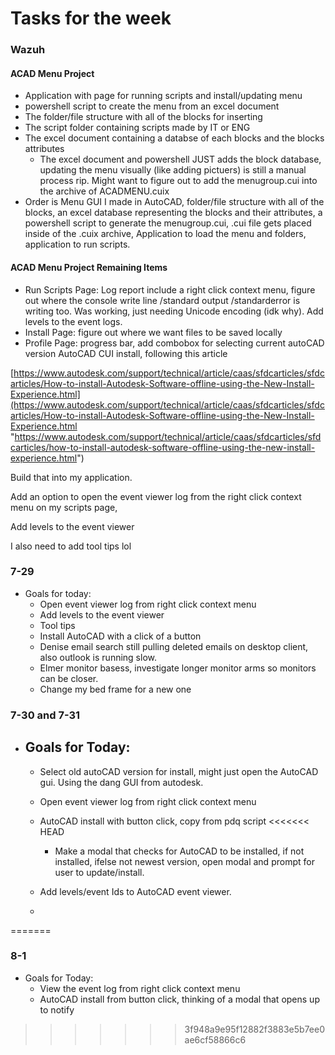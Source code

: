          
# Tasks for the week

### Wazuh

#### ACAD Menu Project
- Application with page for running scripts and install/updating menu
- powershell script to create the menu from an excel document
- The folder/file structure with all of the blocks for inserting
- The script folder containing scripts made by IT or ENG
- The excel document containing a databse of each blocks and the blocks attributes
	- The excel document and powershell JUST adds the block database, updating the menu visually (like adding pictuers) is still a manual process rip. Might want to figure out to add the menugroup.cui into the archive of ACADMENU.cuix
- Order is Menu GUI I made in AutoCAD, folder/file structure with all of the blocks, an excel database representing the blocks and their attributes, a powershell script to generate the menugroup.cui, .cui file gets placed inside of the .cuix archive, Application to load the menu and folders, application to run scripts.

#### ACAD Menu Project Remaining Items
- Run Scripts Page:  Log report include a right click context menu, figure out where the console write line /standard output /standarderror is writing too. Was working, just needing Unicode encoding (idk why). Add levels to the event logs. 
- Install Page: figure out where we want files to be saved locally
- Profile Page:  progress bar, add combobox for selecting current autoCAD version
AutoCAD CUI install, following this article

[https://www.autodesk.com/support/technical/article/caas/sfdcarticles/sfdcarticles/How-to-install-Autodesk-Software-offline-using-the-New-Install-Experience.html](https://www.autodesk.com/support/technical/article/caas/sfdcarticles/sfdcarticles/How-to-install-Autodesk-Software-offline-using-the-New-Install-Experience.html "https://www.autodesk.com/support/technical/article/caas/sfdcarticles/sfdcarticles/how-to-install-autodesk-software-offline-using-the-new-install-experience.html")

Build that into my application. 

Add an option to open the event viewer log from the right click context menu on my scripts page, 

Add levels to the event viewer

I also need to add tool tips lol

### 7-29

- Goals for today:
	- Open event viewer log from right click context menu
	- Add levels to the event viewer
	- Tool tips
	- Install AutoCAD with a click of a button
	- Denise email search still pulling deleted emails on desktop client, also outlook is running slow. 
	- Elmer monitor basess, investigate longer monitor arms so monitors can be closer.
	- Change my bed frame for a new one

### 7-30 and 7-31
- Goals for Today:
	- 
	- Select old autoCAD version for install, might just open the AutoCAD gui. Using the dang GUI from autodesk.
	- Open event viewer log from right click context menu
	- AutoCAD install with button click, copy from pdq script
<<<<<<< HEAD
		- Make a modal that checks for AutoCAD to be installed, if not installed, ifelse not newest version, open modal and prompt for user to update/install. 
	- Add levels/event Ids to AutoCAD event viewer.
	
	- 
=======

### 8-1 
- Goals for Today:
	- View the event log from right click context menu
	- AutoCAD install from button click, thinking of a modal that opens up to notify
>>>>>>> 3f948a9e95f12882f3883e5b7ee0ae6cf58866c6
